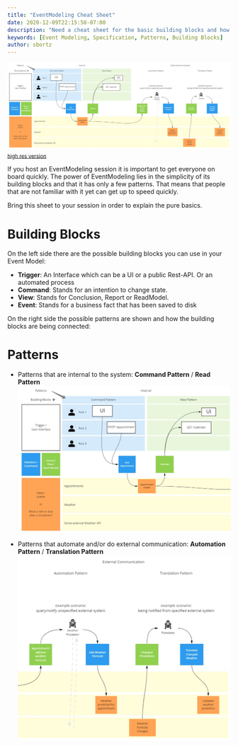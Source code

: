 ```yaml
---
title: "EventModeling Cheat Sheet"
date: 2020-12-09T22:15:58-07:00
description: "Need a cheat sheet for the basic building blocks and how they are being orchestrated in patterns in EventModeling? Use these examples in order to get onboard quickly."
keywords: [Event Modeling, Specification, Patterns, Building Blocks]
author: sbortz
---
```


![EventModeling Cheat Sheet](cheatsheet.jpg)
<sub>[high res version](cheatsheet.jpg)</sub>

If you host an EventModeling session it is important to get everyone on board quickly. The power of EventModeling lies in the simplicity of its building blocks and that it has only a few patterns. That means that people that are not familiar with it yet can get up to speed quickly.

Bring this sheet to your session in order to explain the pure basics.

# Building Blocks
On the left side there are the possible building blocks you can use in your Event Model:

* **Trigger**: An Interface which can be a UI or a public Rest-API. Or an automated process
* **Command**: Stands for an intention to change state.
* **View**: Stands for Conclusion, Report or ReadModel.
* **Event**: Stands for a business fact that has been saved to disk

On the right side the possible patterns are shown and how the building blocks are being connected:

# Patterns
* Patterns that are internal to the system:  **Command Pattern** / **Read Pattern**
![Command and View Pattern](command-view-pattern.jpg)

* Patterns that automate and/or do external communication: **Automation Pattern** / **Translation Pattern**
![Automation and Translation Pattern](automation-translation-pattern.jpg)
